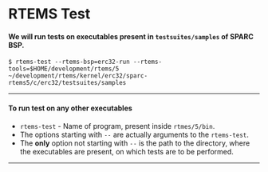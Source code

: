 # RTEMS Test

#### We will run tests on executables present in `testsuites/samples` of SPARC BSP.
~~~~
$ rtems-test --rtems-bsp=erc32-run --rtems-tools=$HOME/development/rtems/5 ~/development/rtems/kernel/erc32/sparc-rtems5/c/erc32/testsuites/samples
~~~~

---
#### To run test on any other executables
* `rtems-test` -  Name of program, present inside `rtmes/5/bin`.
* The options starting with `--` are actually arguments to the `rtems-test`.
* The **only** option not starting with `--` is the path to the directory, where the executables are present, on which tests are to be performed.
---
